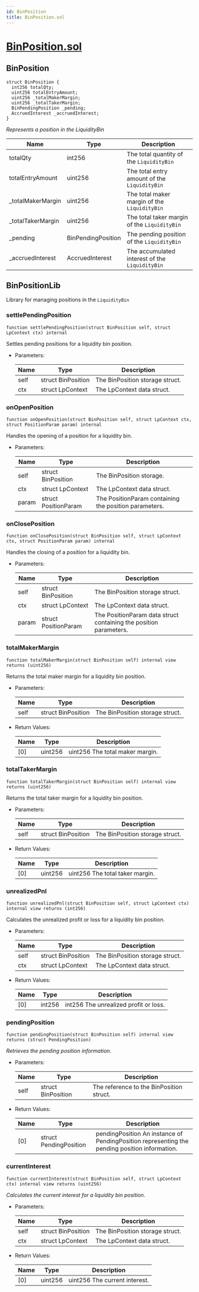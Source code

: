 ```yaml
---
id: BinPosition
title: BinPosition.sol
---
```

# [BinPosition.sol](https://github.com/chromatic-protocol/contracts/tree/main/contracts/core/libraries/liquidity/BinPosition.sol)

## BinPosition

```solidity
struct BinPosition {
  int256 totalQty;
  uint256 totalEntryAmount;
  uint256 _totalMakerMargin;
  uint256 _totalTakerMargin;
  BinPendingPosition _pending;
  AccruedInterest _accruedInterest;
}
```

_Represents a position in the LiquidityBin_

| Name | Type | Description |
| ---- | ---- | ----------- |
| totalQty | int256 | The total quantity of the `LiquidityBin` |
| totalEntryAmount | uint256 | The total entry amount of the `LiquidityBin` |
| _totalMakerMargin | uint256 | The total maker margin of the `LiquidityBin` |
| _totalTakerMargin | uint256 | The total taker margin of the `LiquidityBin` |
| _pending | BinPendingPosition | The pending position of the `LiquidityBin` |
| _accruedInterest | AccruedInterest | The accumulated interest of the `LiquidityBin` |

## BinPositionLib

Library for managing positions in the `LiquidityBin`

### settlePendingPosition

```solidity
function settlePendingPosition(struct BinPosition self, struct LpContext ctx) internal
```

Settles pending positions for a liquidity bin position.

- Parameters:

  | Name | Type | Description |
  | ---- | ---- | ----------- |
  | self | struct BinPosition | The BinPosition storage struct. |
  | ctx | struct LpContext | The LpContext data struct. |

### onOpenPosition

```solidity
function onOpenPosition(struct BinPosition self, struct LpContext ctx, struct PositionParam param) internal
```

Handles the opening of a position for a liquidity bin.

- Parameters:

  | Name | Type | Description |
  | ---- | ---- | ----------- |
  | self | struct BinPosition | The BinPosition storage. |
  | ctx | struct LpContext | The LpContext data struct. |
  | param | struct PositionParam | The PositionParam containing the position parameters. |

### onClosePosition

```solidity
function onClosePosition(struct BinPosition self, struct LpContext ctx, struct PositionParam param) internal
```

Handles the closing of a position for a liquidity bin.

- Parameters:

  | Name | Type | Description |
  | ---- | ---- | ----------- |
  | self | struct BinPosition | The BinPosition storage struct. |
  | ctx | struct LpContext | The LpContext data struct. |
  | param | struct PositionParam | The PositionParam data struct containing the position parameters. |

### totalMakerMargin

```solidity
function totalMakerMargin(struct BinPosition self) internal view returns (uint256)
```

Returns the total maker margin for a liquidity bin position.

- Parameters:

  | Name | Type | Description |
  | ---- | ---- | ----------- |
  | self | struct BinPosition | The BinPosition storage struct. |

- Return Values:

  | Name | Type | Description |
  | ---- | ---- | ----------- |
  | [0] | uint256 | uint256 The total maker margin. |

### totalTakerMargin

```solidity
function totalTakerMargin(struct BinPosition self) internal view returns (uint256)
```

Returns the total taker margin for a liquidity bin position.

- Parameters:

  | Name | Type | Description |
  | ---- | ---- | ----------- |
  | self | struct BinPosition | The BinPosition storage struct. |

- Return Values:

  | Name | Type | Description |
  | ---- | ---- | ----------- |
  | [0] | uint256 | uint256 The total taker margin. |

### unrealizedPnl

```solidity
function unrealizedPnl(struct BinPosition self, struct LpContext ctx) internal view returns (int256)
```

Calculates the unrealized profit or loss for a liquidity bin position.

- Parameters:

  | Name | Type | Description |
  | ---- | ---- | ----------- |
  | self | struct BinPosition | The BinPosition storage struct. |
  | ctx | struct LpContext | The LpContext data struct. |

- Return Values:

  | Name | Type | Description |
  | ---- | ---- | ----------- |
  | [0] | int256 | int256 The unrealized profit or loss. |

### pendingPosition

```solidity
function pendingPosition(struct BinPosition self) internal view returns (struct PendingPosition)
```

_Retrieves the pending position information._

- Parameters:

  | Name | Type | Description |
  | ---- | ---- | ----------- |
  | self | struct BinPosition | The reference to the BinPosition struct. |

- Return Values:

  | Name | Type | Description |
  | ---- | ---- | ----------- |
  | [0] | struct PendingPosition | pendingPosition An instance of PendingPosition representing the pending position information. |

### currentInterest

```solidity
function currentInterest(struct BinPosition self, struct LpContext ctx) internal view returns (uint256)
```

_Calculates the current interest for a liquidity bin position._

- Parameters:

  | Name | Type | Description |
  | ---- | ---- | ----------- |
  | self | struct BinPosition | The BinPosition storage struct. |
  | ctx | struct LpContext | The LpContext data struct. |

- Return Values:

  | Name | Type | Description |
  | ---- | ---- | ----------- |
  | [0] | uint256 | uint256 The current interest. |

